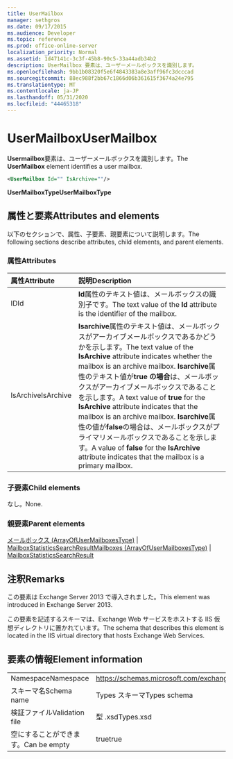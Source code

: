 ```yaml
---
title: UserMailbox
manager: sethgros
ms.date: 09/17/2015
ms.audience: Developer
ms.topic: reference
ms.prod: office-online-server
localization_priority: Normal
ms.assetid: 1d47141c-3c3f-45b8-90c5-33a44adb34b2
description: UserMailbox 要素は、ユーザーメールボックスを識別します。
ms.openlocfilehash: 9bb1b08320f5e6f4843383a8e3aff96fc3dcccad
ms.sourcegitcommit: 88ec988f2bb67c1866d06b361615f3674a24e795
ms.translationtype: MT
ms.contentlocale: ja-JP
ms.lasthandoff: 05/31/2020
ms.locfileid: "44465318"
---
```

# <a name="usermailbox"></a><span data-ttu-id="15ca5-103">UserMailbox</span><span class="sxs-lookup"><span data-stu-id="15ca5-103">UserMailbox</span></span>

<span data-ttu-id="15ca5-104">**Usermailbox**要素は、ユーザーメールボックスを識別します。</span><span class="sxs-lookup"><span data-stu-id="15ca5-104">The **UserMailbox** element identifies a user mailbox.</span></span> 
  
```XML
<UserMailbox Id="" IsArchive=""/>
```

 <span data-ttu-id="15ca5-105">**UserMailboxType**</span><span class="sxs-lookup"><span data-stu-id="15ca5-105">**UserMailboxType**</span></span>
## <a name="attributes-and-elements"></a><span data-ttu-id="15ca5-106">属性と要素</span><span class="sxs-lookup"><span data-stu-id="15ca5-106">Attributes and elements</span></span>

<span data-ttu-id="15ca5-107">以下のセクションで、属性、子要素、親要素について説明します。</span><span class="sxs-lookup"><span data-stu-id="15ca5-107">The following sections describe attributes, child elements, and parent elements.</span></span>
  
### <a name="attributes"></a><span data-ttu-id="15ca5-108">属性</span><span class="sxs-lookup"><span data-stu-id="15ca5-108">Attributes</span></span>

|<span data-ttu-id="15ca5-109">**属性**</span><span class="sxs-lookup"><span data-stu-id="15ca5-109">**Attribute**</span></span>|<span data-ttu-id="15ca5-110">**説明**</span><span class="sxs-lookup"><span data-stu-id="15ca5-110">**Description**</span></span>|
|:-----|:-----|
|<span data-ttu-id="15ca5-111">ID</span><span class="sxs-lookup"><span data-stu-id="15ca5-111">Id</span></span>  <br/> |<span data-ttu-id="15ca5-112">**Id**属性のテキスト値は、メールボックスの識別子です。</span><span class="sxs-lookup"><span data-stu-id="15ca5-112">The text value of the **Id** attribute is the identifier of the mailbox.</span></span>  <br/> |
|<span data-ttu-id="15ca5-113">IsArchive</span><span class="sxs-lookup"><span data-stu-id="15ca5-113">IsArchive</span></span>  <br/> |<span data-ttu-id="15ca5-114">**Isarchive**属性のテキスト値は、メールボックスがアーカイブメールボックスであるかどうかを示します。</span><span class="sxs-lookup"><span data-stu-id="15ca5-114">The text value of the **IsArchive** attribute indicates whether the mailbox is an archive mailbox.</span></span> <span data-ttu-id="15ca5-115">**Isarchive**属性のテキスト値が**true の場合**は、メールボックスがアーカイブメールボックスであることを示します。</span><span class="sxs-lookup"><span data-stu-id="15ca5-115">A text value of **true** for the **IsArchive** attribute indicates that the mailbox is an archive mailbox.</span></span> <span data-ttu-id="15ca5-116">**Isarchive**属性の値が**false**の場合は、メールボックスがプライマリメールボックスであることを示します。</span><span class="sxs-lookup"><span data-stu-id="15ca5-116">A value of **false** for the **IsArchive** attribute indicates that the mailbox is a primary mailbox.</span></span>  <br/> |
   
### <a name="child-elements"></a><span data-ttu-id="15ca5-117">子要素</span><span class="sxs-lookup"><span data-stu-id="15ca5-117">Child elements</span></span>

<span data-ttu-id="15ca5-118">なし。</span><span class="sxs-lookup"><span data-stu-id="15ca5-118">None.</span></span>
  
### <a name="parent-elements"></a><span data-ttu-id="15ca5-119">親要素</span><span class="sxs-lookup"><span data-stu-id="15ca5-119">Parent elements</span></span>

<span data-ttu-id="15ca5-120">[メールボックス (ArrayOfUserMailboxesType)](mailboxes-arrayofusermailboxestype.md)  | [MailboxStatisticsSearchResult](mailboxstatisticssearchresult.md)</span><span class="sxs-lookup"><span data-stu-id="15ca5-120">[Mailboxes (ArrayOfUserMailboxesType)](mailboxes-arrayofusermailboxestype.md) | [MailboxStatisticsSearchResult](mailboxstatisticssearchresult.md)</span></span>
  
## <a name="remarks"></a><span data-ttu-id="15ca5-121">注釈</span><span class="sxs-lookup"><span data-stu-id="15ca5-121">Remarks</span></span>

<span data-ttu-id="15ca5-122">この要素は Exchange Server 2013 で導入されました。</span><span class="sxs-lookup"><span data-stu-id="15ca5-122">This element was introduced in Exchange Server 2013.</span></span>
  
<span data-ttu-id="15ca5-123">この要素を記述するスキーマは、Exchange Web サービスをホストする IIS 仮想ディレクトリに置かれています。</span><span class="sxs-lookup"><span data-stu-id="15ca5-123">The schema that describes this element is located in the IIS virtual directory that hosts Exchange Web Services.</span></span>
  
## <a name="element-information"></a><span data-ttu-id="15ca5-124">要素の情報</span><span class="sxs-lookup"><span data-stu-id="15ca5-124">Element information</span></span>

|||
|:-----|:-----|
|<span data-ttu-id="15ca5-125">Namespace</span><span class="sxs-lookup"><span data-stu-id="15ca5-125">Namespace</span></span>  <br/> |https://schemas.microsoft.com/exchange/services/2006/types  <br/> |
|<span data-ttu-id="15ca5-126">スキーマ名</span><span class="sxs-lookup"><span data-stu-id="15ca5-126">Schema name</span></span>  <br/> |<span data-ttu-id="15ca5-127">Types スキーマ</span><span class="sxs-lookup"><span data-stu-id="15ca5-127">Types schema</span></span>  <br/> |
|<span data-ttu-id="15ca5-128">検証ファイル</span><span class="sxs-lookup"><span data-stu-id="15ca5-128">Validation file</span></span>  <br/> |<span data-ttu-id="15ca5-129">型 .xsd</span><span class="sxs-lookup"><span data-stu-id="15ca5-129">Types.xsd</span></span>  <br/> |
|<span data-ttu-id="15ca5-130">空にすることができます。</span><span class="sxs-lookup"><span data-stu-id="15ca5-130">Can be empty</span></span>  <br/> |<span data-ttu-id="15ca5-131">true</span><span class="sxs-lookup"><span data-stu-id="15ca5-131">true</span></span>  <br/> |
   

